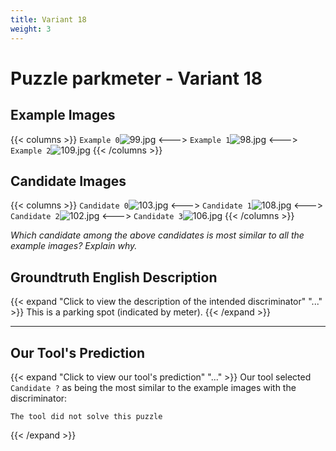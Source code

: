 ```yaml
---
title: Variant 18
weight: 3
---
```


# Puzzle parkmeter - Variant 18

## Example Images
{{< columns >}}
`Example 0`![99.jpg](/natscene_data/images/99.jpg)
<--->
`Example 1`![98.jpg](/natscene_data/images/98.jpg)
<--->
`Example 2`![109.jpg](/natscene_data/images/109.jpg)
{{< /columns >}}

## Candidate Images
{{< columns >}}
`Candidate 0`![103.jpg](/natscene_data/images/103.jpg)
<--->
`Candidate 1`![108.jpg](/natscene_data/images/108.jpg)
<--->
`Candidate 2`![102.jpg](/natscene_data/images/102.jpg)
<--->
`Candidate 3`![106.jpg](/natscene_data/images/106.jpg)
{{< /columns >}}

*Which candidate among the above candidates is most similar to all the example images? Explain why.*

## Groundtruth English Description

{{< expand "Click to view the description of the intended discriminator" "..." >}}
This is a parking spot (indicated by meter).
{{< /expand >}}

---



## Our Tool's Prediction

{{< expand "Click to view our tool's prediction" "..." >}}
Our tool selected `Candidate ?` as being the most similar to the example images with the discriminator:
```plaintext
The tool did not solve this puzzle
```
{{< /expand >}}
